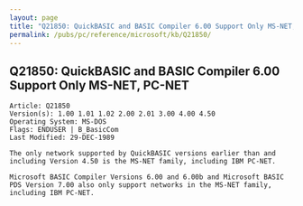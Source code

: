 ```yaml
---
layout: page
title: "Q21850: QuickBASIC and BASIC Compiler 6.00 Support Only MS-NET, PC-NET"
permalink: /pubs/pc/reference/microsoft/kb/Q21850/
---
```


## Q21850: QuickBASIC and BASIC Compiler 6.00 Support Only MS-NET, PC-NET

	Article: Q21850
	Version(s): 1.00 1.01 1.02 2.00 2.01 3.00 4.00 4.50
	Operating System: MS-DOS
	Flags: ENDUSER | B_BasicCom
	Last Modified: 29-DEC-1989
	
	The only network supported by QuickBASIC versions earlier than and
	including Version 4.50 is the MS-NET family, including IBM PC-NET.
	
	Microsoft BASIC Compiler Versions 6.00 and 6.00b and Microsoft BASIC
	PDS Version 7.00 also only support networks in the MS-NET family,
	including IBM PC-NET.
